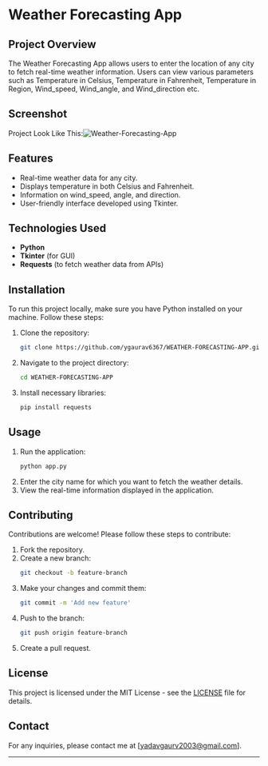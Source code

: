 
# Weather Forecasting App

## Project Overview
The Weather Forecasting App allows users to enter the location of any city to fetch real-time weather information. Users can view various parameters such as Temperature in Celsius, Temperature in Fahrenheit, Temperature in Region, Wind_speed, Wind_angle, and Wind_direction etc.

## Screenshot
Project Look Like This:![Weather-Forecasting-App](https://github.com/user-attachments/assets/a84943c3-3e02-485c-9a7e-248149329b5c)

## Features
- Real-time weather data for any city.
- Displays temperature in both Celsius and Fahrenheit.
- Information on wind_speed, angle, and direction.
- User-friendly interface developed using Tkinter.

## Technologies Used
- **Python**
- **Tkinter** (for GUI)
- **Requests** (to fetch weather data from APIs)

## Installation
To run this project locally, make sure you have Python installed on your machine. Follow these steps:

1. Clone the repository:
   ```bash
   git clone https://github.com/ygaurav6367/WEATHER-FORECASTING-APP.git
   ```
2. Navigate to the project directory:
   ```bash
   cd WEATHER-FORECASTING-APP
   ```
3. Install necessary libraries:
   ```bash
   pip install requests
   ```

## Usage
1. Run the application:
   ```bash
   python app.py
   ```
2. Enter the city name for which you want to fetch the weather details.
3. View the real-time information displayed in the application.

## Contributing
Contributions are welcome! Please follow these steps to contribute:

1. Fork the repository.
2. Create a new branch:
   ```bash
   git checkout -b feature-branch
   ```
3. Make your changes and commit them:
   ```bash
   git commit -m 'Add new feature'
   ```
4. Push to the branch:
   ```bash
   git push origin feature-branch
   ```
5. Create a pull request.

## License
This project is licensed under the MIT License - see the [LICENSE](LICENSE) file for details.

## Contact
For any inquiries, please contact me at [yadavgaurv2003@gmail.com].

---

